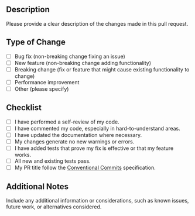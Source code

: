 ## Description
Please provide a clear description of the changes made in this pull request.

## Type of Change
- [ ] Bug fix (non-breaking change fixing an issue)
- [ ] New feature (non-breaking change adding functionality)
- [ ] Breaking change (fix or feature that might cause existing functionality to change)
- [ ] Performance improvement
- [ ] Other (please specify)

## Checklist
- [ ] I have performed a self-review of my code.
- [ ] I have commented my code, especially in hard-to-understand areas.
- [ ] I have updated the documentation where necessary.
- [ ] My changes generate no new warnings or errors.
- [ ] I have added tests that prove my fix is effective or that my feature works.
- [ ] All new and existing tests pass.
- [ ] My PR title follow the [Conventional Commits](https://www.conventionalcommits.org/en/v1.0.0/#specification) specification.

## Additional Notes
Include any additional information or considerations, such as known issues, future work, or alternatives considered.
